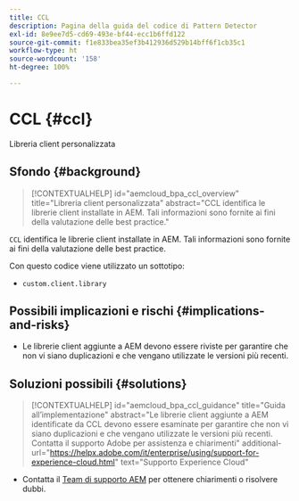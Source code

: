 ```yaml
---
title: CCL
description: Pagina della guida del codice di Pattern Detector
exl-id: 8e9ee7d5-cd69-493e-bf44-ecc1b6ffd122
source-git-commit: f1e833bea35ef3b412936d529b14bff6f1cb35c1
workflow-type: ht
source-wordcount: '158'
ht-degree: 100%

---
```


# CCL {#ccl}

Libreria client personalizzata

## Sfondo {#background}

>[!CONTEXTUALHELP]
>id="aemcloud_bpa_ccl_overview"
>title="Libreria client personalizzata"
>abstract="CCL identifica le librerie client installate in AEM. Tali informazioni sono fornite ai fini della valutazione delle best practice."

`CCL` identifica le librerie client installate in AEM. Tali informazioni sono fornite ai fini della valutazione delle best practice.

Con questo codice viene utilizzato un sottotipo:
* `custom.client.library`

## Possibili implicazioni e rischi {#implications-and-risks}

* Le librerie client aggiunte a AEM devono essere riviste per garantire che non vi siano duplicazioni e che vengano utilizzate le versioni più recenti.

## Soluzioni possibili {#solutions}

>[!CONTEXTUALHELP]
>id="aemcloud_bpa_ccl_guidance"
>title="Guida all’implementazione"
>abstract="Le librerie client aggiunte a AEM identificate da CCL devono essere esaminate per garantire che non vi siano duplicazioni e che vengano utilizzate le versioni più recenti. Contatta il supporto Adobe per assistenza e chiarimenti"
>additional-url="https://helpx.adobe.com/it/enterprise/using/support-for-experience-cloud.html" text="Supporto Experience Cloud"

* Contatta il [Team di supporto AEM](https://helpx.adobe.com/it/enterprise/using/support-for-experience-cloud.html) per ottenere chiarimenti o risolvere dubbi.
